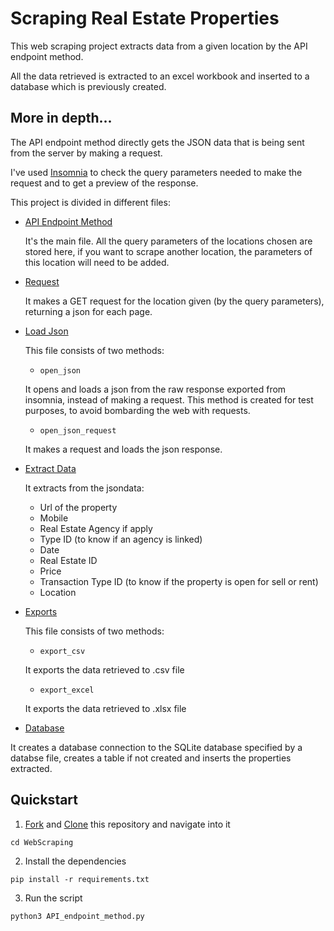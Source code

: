 # Scraping Real Estate Properties
This web scraping project extracts data from a given location by the API endpoint method.

All the data retrieved is extracted to an excel workbook and inserted to a database which is previously created.

## More in depth...

The API endpoint method directly gets the JSON data that is being sent from the server by making a request. 

I've used [Insomnia](https://github.com/Kong/insomnia) to check the query parameters needed to make the request and to get a preview of the response.

This project is divided in different files:

- [API Endpoint Method](API_endpoint_method.py)

    It's the main file. All the query parameters of the locations chosen are stored here, if you want to scrape another location, the parameters of this location will need to be added.

- [Request](request.py)

    It makes a GET request for the location given (by the query parameters), returning a json for each page.

- [Load Json](load_json.py) 

    This file consists of two methods:

    - `open_json`

    It opens and loads a json from the raw response exported from insomnia, instead of making a request.
    This method is created for test purposes, to avoid bombarding the web with requests. 

    - `open_json_request`

    It makes a request and loads the json response.

- [Extract Data](extract_data.py)

    It extracts from the jsondata:
    - Url of the property
    - Mobile
    - Real Estate Agency if apply
    - Type ID (to know if an agency is linked)
    - Date
    - Real Estate ID
    - Price
    - Transaction Type ID (to know if the property is open for sell or rent)
    - Location

- [Exports](exports.py)

    This file consists of two methods:

    - `export_csv`

    It exports the data retrieved to .csv file
    
    - `export_excel`

    It exports the data retrieved to .xlsx file

- [Database](db.py)

It creates a database connection to the SQLite database specified by a databse file, creates a table if not created and inserts the properties extracted.

## Quickstart


1. [Fork](https://docs.github.com/en/get-started/quickstart/fork-a-repo) and [Clone](https://docs.github.com/en/repositories/creating-and-managing-repositories/cloning-a-repository) this repository and navigate into it
```
cd WebScraping
```

2. Install the dependencies
```
pip install -r requirements.txt
```

3. Run the script
```
python3 API_endpoint_method.py
```

